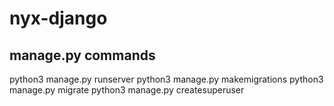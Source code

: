 # nyx-django

## manage.py commands

python3 manage.py runserver
python3 manage.py makemigrations
python3 manage.py migrate
python3 manage.py createsuperuser